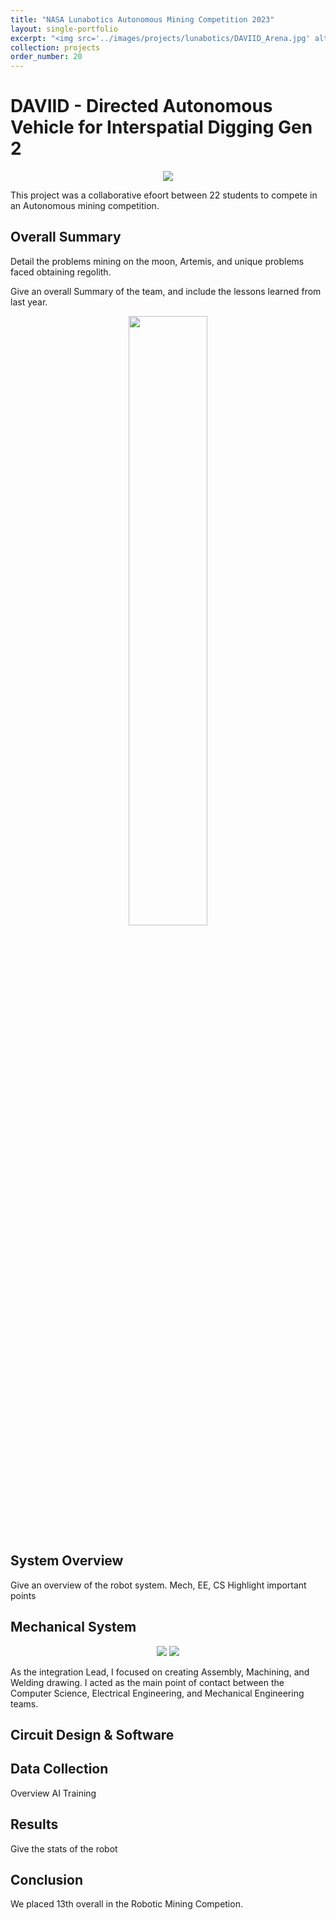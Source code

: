 ```yaml
---
title: "NASA Lunabotics Autonomous Mining Competition 2023"
layout: single-portfolio
excerpt: "<img src='../images/projects/lunabotics/DAVIID_Arena.jpg' alt=''>"
collection: projects
order_number: 20
---
```


# DAVIID - Directed Autonomous Vehicle for Interspatial Digging Gen 2

<div align="center">
<img src="../../images/projects/lunabotics/DAVIID_Precomp.png">
</div>


This project was a collaborative efoort between 22 students to compete in an Autonomous mining competition.

## Overall Summary

Detail the problems mining on the moon, Artemis, and unique problems faced  obtaining regolith.

Give an overall Summary of the team, and include the lessons learned from last year.


<div align="center">
<img src="../../images/projects/lunabotics/DAVIID_Precomp-side.png" width = "50%">
</div>

## System Overview

Give an overview of the robot system. Mech, EE, CS
Highlight important points


## Mechanical System

<div align="center">
<img src="../../images/projects/lunabotics/DAVIID-Assy.jpg">
<img src="../../images/projects/lunabotics/overall_assy.png">
</div>

As the integration Lead, I focused on creating Assembly, Machining, and Welding drawing. I acted as the main point of contact between the Computer Science, Electrical Engineering, and Mechanical Engineering teams. 

<!-- 
## Beam Deflection and Modeling
 -->


## Circuit Design & Software


## Data Collection

Overview AI Training

## Results

Give the stats of the robot

## Conclusion

We placed 13th overall in the Robotic Mining Competion. 

<!-- ## References
[1] Adafruit.com. Short Flex Sensor [ID#1070](https://www.adafruit.com/product/1070#technical-details)

[2] Adafruit.com. [BNO055 Absolute Orientation Sensor](https://www.adafruit.com/product/2472)

[3] [https://www.tensorflow.org/lite](https://www.tensorflow.org/lite)


 -->
